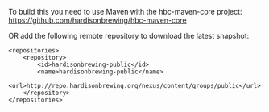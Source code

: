 To build this you need to use Maven with the hbc-maven-core project:
https://github.com/hardisonbrewing/hbc-maven-core

OR add the following remote repository to download the latest snapshot:

	<repositories>
		<repository>
			<id>hardisonbrewing-public</id>
			<name>hardisonbrewing-public</name>
			<url>http://repo.hardisonbrewing.org/nexus/content/groups/public</url>
		</repository>
	</repositories>